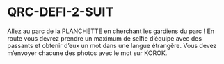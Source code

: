 # QRC-DEFI-2-SUIT
Allez au parc de la PLANCHETTE en cherchant les gardiens du parc ! En route vous devrez prendre un maximum de selfie d’équipe avec des passants et obtenir d’eux un mot dans une langue étrangère. Vous devez m’envoyer chacune des photos avec le mot sur KOROK.
